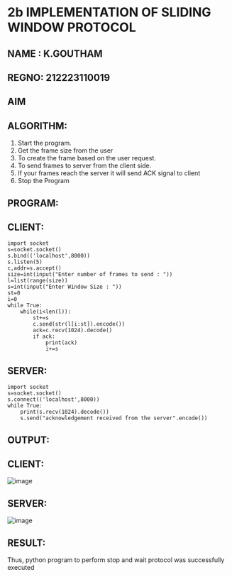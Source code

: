 # 2b IMPLEMENTATION OF SLIDING WINDOW PROTOCOL
## NAME : K.GOUTHAM
## REGNO: 212223110019
## AIM
## ALGORITHM:
1. Start the program.
2. Get the frame size from the user
3. To create the frame based on the user request.
4. To send frames to server from the client side.
5. If your frames reach the server it will send ACK signal to client
6. Stop the Program
## PROGRAM:
## CLIENT:
```
import socket
s=socket.socket()
s.bind(('localhost',8000))
s.listen(5)
c,addr=s.accept()
size=int(input("Enter number of frames to send : "))
l=list(range(size))
s=int(input("Enter Window Size : "))
st=0
i=0
while True:
    while(i<len(l)):
        st+=s
        c.send(str(l[i:st]).encode())
        ack=c.recv(1024).decode()
        if ack:
            print(ack)
            i+=s
```
## SERVER:
```
import socket
s=socket.socket()
s.connect(('localhost',8000))
while True:
    print(s.recv(1024).decode())
    s.send("acknowledgement received from the server".encode())
```
## OUTPUT:
## CLIENT:
![image](https://github.com/user-attachments/assets/8f28ef09-9326-4c6b-8823-a01c667d810f)
## SERVER:
![image](https://github.com/user-attachments/assets/46e7c6bb-3bc1-4cef-8df2-e4f63b19fc7d)

## RESULT:
Thus, python program to perform stop and wait protocol was successfully executed
